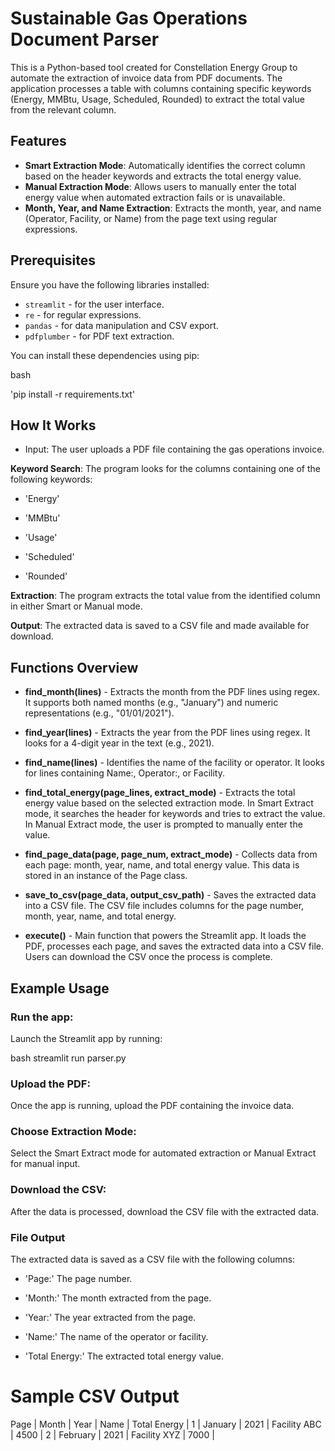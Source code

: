 # Sustainable Gas Operations Document Parser

This is a Python-based tool created for Constellation Energy Group to automate the extraction of invoice data from PDF documents. The application processes a table with columns containing specific keywords (Energy, MMBtu, Usage, Scheduled, Rounded) to extract the total value from the relevant column.

## Features

- **Smart Extraction Mode**: Automatically identifies the correct column based on the header keywords and extracts the total energy value.
- **Manual Extraction Mode**: Allows users to manually enter the total energy value when automated extraction fails or is unavailable.
- **Month, Year, and Name Extraction**: Extracts the month, year, and name (Operator, Facility, or Name) from the page text using regular expressions.

## Prerequisites

Ensure you have the following libraries installed:

- `streamlit` - for the user interface.
- `re` - for regular expressions.
- `pandas` - for data manipulation and CSV export.
- `pdfplumber` - for PDF text extraction.

You can install these dependencies using pip:

bash

'pip install -r requirements.txt'

## How It Works
- Input: The user uploads a PDF file containing the gas operations invoice.

**Keyword Search**: The program looks for the columns containing one of the following keywords:

- 'Energy'

- 'MMBtu'

- 'Usage'

- 'Scheduled'

- 'Rounded'

**Extraction**: The program extracts the total value from the identified column in either Smart or Manual mode.

**Output**: The extracted data is saved to a CSV file and made available for download.

## Functions Overview

- **find_month(lines)** - Extracts the month from the PDF lines using regex. It supports both named months (e.g., "January") and numeric representations (e.g., "01/01/2021").

- **find_year(lines)** - Extracts the year from the PDF lines using regex. It looks for a 4-digit year in the text (e.g., 2021).

- **find_name(lines)** - Identifies the name of the facility or operator. It looks for lines containing Name:, Operator:, or Facility.

- **find_total_energy(page_lines, extract_mode)** - Extracts the total energy value based on the selected extraction mode. In Smart Extract mode, it searches the header for keywords and tries to extract the value. In Manual Extract mode, the user is prompted to manually enter the value.

- **find_page_data(page, page_num, extract_mode)** - Collects data from each page: month, year, name, and total energy value. This data is stored in an instance of the Page class.

- **save_to_csv(page_data, output_csv_path)** - Saves the extracted data into a CSV file. The CSV file includes columns for the page number, month, year, name, and total energy.

- **execute()** - Main function that powers the Streamlit app. It loads the PDF, processes each page, and saves the extracted data into a CSV file. Users can download the CSV once the process is complete.

## Example Usage

### Run the app:
Launch the Streamlit app by running:

bash
streamlit run parser.py

### Upload the PDF:
Once the app is running, upload the PDF containing the invoice data.

### Choose Extraction Mode:
Select the Smart Extract mode for automated extraction or Manual Extract for manual input.

### Download the CSV:
After the data is processed, download the CSV file with the extracted data.

### File Output
The extracted data is saved as a CSV file with the following columns:

- 'Page:' The page number.

- 'Month:' The month extracted from the page.

- 'Year:' The year extracted from the page.

- 'Name:' The name of the operator or facility.

- 'Total Energy:' The extracted total energy value.

# Sample CSV Output
Page	|    Month	  |     Year	|       Name	   |  Total Energy  |
1	    |   January	  |     2021	|   Facility ABC   |      4500      |
2	    |   February  |      2021	|   Facility XYZ   |      7000      |
